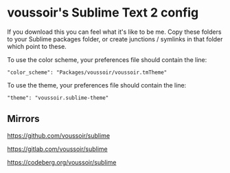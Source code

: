 voussoir's Sublime Text 2 config
================================

If you download this you can feel what it's like to be me. Copy these folders to your Sublime packages folder, or create junctions / symlinks in that folder which point to these.

To use the color scheme, your preferences file should contain the line:

    "color_scheme": "Packages/voussoir/voussoir.tmTheme"

To use the theme, your preferences file should contain the line:

    "theme": "voussoir.sublime-theme"

## Mirrors

https://github.com/voussoir/sublime

https://gitlab.com/voussoir/sublime

https://codeberg.org/voussoir/sublime
